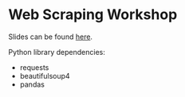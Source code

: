 # Web Scraping Workshop

Slides can be found [here](https://docs.google.com/presentation/d/1zZVY5qveBVAb0qf-micfx1mMw76vs_ZYfQqF353YYD0/edit?usp=sharing).

Python library dependencies:
- requests
- beautifulsoup4
- pandas
